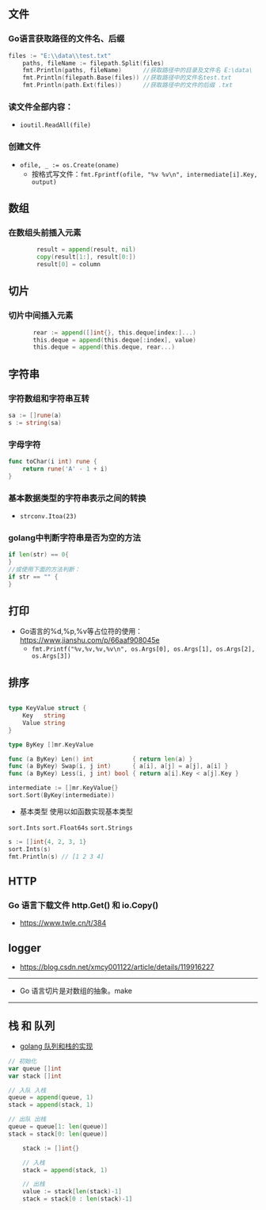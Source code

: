## 文件
### Go语言获取路径的文件名、后缀
```go
files := "E:\\data\\test.txt"
    paths, fileName := filepath.Split(files)
    fmt.Println(paths, fileName)      //获取路径中的目录及文件名 E:\data\  test.txt
    fmt.Println(filepath.Base(files)) //获取路径中的文件名test.txt
    fmt.Println(path.Ext(files))      //获取路径中的文件的后缀 .txt
```

### 读文件全部内容：
+ `ioutil.ReadAll(file)`

### 创建文件
+ `ofile, _ := os.Create(oname)`
    - 按格式写文件：`fmt.Fprintf(ofile, "%v %v\n", intermediate[i].Key, output)`

## 数组
### 在数组头前插入元素
```go
		result = append(result, nil)
		copy(result[1:], result[0:])
		result[0] = column
```

## 切片
### 切片中间插入元素
 ```go
 		rear := append([]int{}, this.deque[index:]...)
		this.deque = append(this.deque[:index], value)
		this.deque = append(this.deque, rear...)
 ```

## 字符串
### 字符数组和字符串互转
```go
sa := []rune(a) 
s := string(sa)
```   
### 字母字符
```go
func toChar(i int) rune {
    return rune('A' - 1 + i)
}
```
### 基本数据类型的字符串表示之间的转换
+ `strconv.Itoa(23)`

### golang中判断字符串是否为空的方法
```go
if len(str) == 0{
}
//或使用下面的方法判断：
if str == "" {
}
```

## 打印
+ Go语言的%d,%p,%v等占位符的使用：<https://www.jianshu.com/p/66aaf908045e>
    - `fmt.Printf("%v,%v,%v,%v\n", os.Args[0], os.Args[1], os.Args[2], os.Args[3])`

## 排序
```go

type KeyValue struct {
	Key   string
	Value string
}

type ByKey []mr.KeyValue

func (a ByKey) Len() int           { return len(a) }
func (a ByKey) Swap(i, j int)      { a[i], a[j] = a[j], a[i] }
func (a ByKey) Less(i, j int) bool { return a[i].Key < a[j].Key }

intermediate := []mr.KeyValue{}
sort.Sort(ByKey(intermediate))

```

+ 基本类型
使用以如函数实现基本类型

`sort.Ints`
`sort.Float64s`
`sort.Strings`

```go
s := []int{4, 2, 3, 1}
sort.Ints(s)
fmt.Println(s) // [1 2 3 4]
```

## HTTP
### Go 语言下载文件 http.Get() 和 io.Copy()
+ <https://www.twle.cn/t/384>

## logger
+ <https://blog.csdn.net/xmcy001122/article/details/119916227>

---

+ Go 语言切片是对数组的抽象。make

---

## 栈 和 队列
+ [golang 队列和栈的实现](https://www.jianshu.com/p/43ef9a4c458b)

```go
// 初始化
var queue []int
var stack []int

// 入队 入栈
queue = append(queue, 1)
stack = append(stack, 1)

// 出队 出栈
queue = queue[1: len(queue)]
stack = stack[0: len(queue)]
```

```go
	stack := []int{}

	// 入栈
	stack = append(stack, 1)

	// 出栈
	value := stack[len(stack)-1]
	stack = stack[0 : len(stack)-1]

```